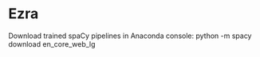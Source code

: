 # Ezra

Download trained spaCy pipelines in Anaconda console: python -m spacy download en_core_web_lg
